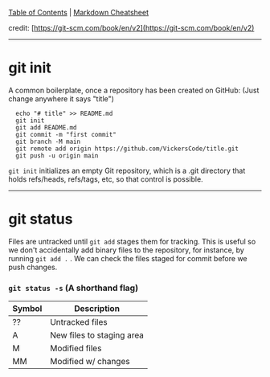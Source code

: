 [Table of Contents](/README.md) | [Markdown Cheatsheet](/Markdown%20Cheatsheet.md)

credit: [https://git-scm.com/book/en/v2](https://git-scm.com/book/en/v2)
***
# git init

A common boilerplate, once a repository has been created on GitHub: (Just change anywhere it says "title")

```
  echo "# title" >> README.md
  git init
  git add README.md
  git commit -m "first commit"
  git branch -M main
  git remote add origin https://github.com/VickersCode/title.git
  git push -u origin main
  ```

`git init` initializes an empty Git repository, which is a .git directory that holds refs/heads, refs/tags, etc, so that control is possible. 

___

# git status

Files are untracked until `git add` stages them for tracking.
This is useful so we don't accidentally add binary files to the repository, for instance, by running `git add .` . We can check the files staged for commit before we push changes.

### `git status -s` (A shorthand flag)

| Symbol | Description |
| -----| ---------------------------|
| ?? | Untracked files |
| A | New files to staging area |
| M | Modified files |
| MM | Modified w/ changes |

